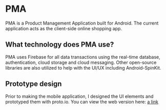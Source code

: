 # PMA

PMA is a Product Management Application built for Android. The current application acts as the client-side online shopping app.

## What technology does PMA use?

PMA uses Firebase for all data transactions using the real-time database, authentication, cloud storage and cloud messaging.
Other open-source libraries are also utilized to help with the UI/UX including Android-SpinKit.

## Prototype design

Prior to making the mobile application, I designed the UI elements and prototyped them with proto.io. You can view the web version here: [a link](https://floatkeera.github.io/PMAprototype)
